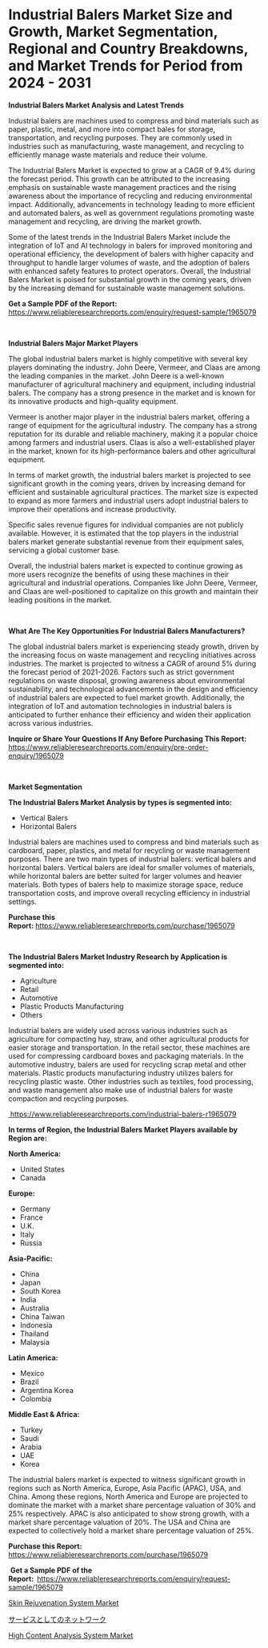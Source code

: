 <p><h1>Industrial Balers Market Size and Growth, Market Segmentation, Regional and Country Breakdowns, and Market Trends for Period from 2024 -  2031</h1></p><p><strong>Industrial Balers Market Analysis and Latest Trends</strong></p>
<p><p>Industrial balers are machines used to compress and bind materials such as paper, plastic, metal, and more into compact bales for storage, transportation, and recycling purposes. They are commonly used in industries such as manufacturing, waste management, and recycling to efficiently manage waste materials and reduce their volume.</p><p>The Industrial Balers Market is expected to grow at a CAGR of 9.4% during the forecast period. This growth can be attributed to the increasing emphasis on sustainable waste management practices and the rising awareness about the importance of recycling and reducing environmental impact. Additionally, advancements in technology leading to more efficient and automated balers, as well as government regulations promoting waste management and recycling, are driving the market growth.</p><p>Some of the latest trends in the Industrial Balers Market include the integration of IoT and AI technology in balers for improved monitoring and operational efficiency, the development of balers with higher capacity and throughput to handle larger volumes of waste, and the adoption of balers with enhanced safety features to protect operators. Overall, the Industrial Balers Market is poised for substantial growth in the coming years, driven by the increasing demand for sustainable waste management solutions.</p></p>
<p><strong>Get a Sample PDF of the Report:&nbsp;</strong> <a href="https://www.reliableresearchreports.com/enquiry/request-sample/1965079">https://www.reliableresearchreports.com/enquiry/request-sample/1965079</a></p>
<p>&nbsp;</p>
<p><strong>Industrial Balers Major Market Players</strong></p>
<p><p>The global industrial balers market is highly competitive with several key players dominating the industry. John Deere, Vermeer, and Claas are among the leading companies in the market. John Deere is a well-known manufacturer of agricultural machinery and equipment, including industrial balers. The company has a strong presence in the market and is known for its innovative products and high-quality equipment.</p><p>Vermeer is another major player in the industrial balers market, offering a range of equipment for the agricultural industry. The company has a strong reputation for its durable and reliable machinery, making it a popular choice among farmers and industrial users. Claas is also a well-established player in the market, known for its high-performance balers and other agricultural equipment.</p><p>In terms of market growth, the industrial balers market is projected to see significant growth in the coming years, driven by increasing demand for efficient and sustainable agricultural practices. The market size is expected to expand as more farmers and industrial users adopt industrial balers to improve their operations and increase productivity.</p><p>Specific sales revenue figures for individual companies are not publicly available. However, it is estimated that the top players in the industrial balers market generate substantial revenue from their equipment sales, servicing a global customer base.</p><p>Overall, the industrial balers market is expected to continue growing as more users recognize the benefits of using these machines in their agricultural and industrial operations. Companies like John Deere, Vermeer, and Claas are well-positioned to capitalize on this growth and maintain their leading positions in the market.</p></p>
<p>&nbsp;</p>
<p><strong>What Are The Key Opportunities For Industrial Balers Manufacturers?</strong></p>
<p><p>The global industrial balers market is experiencing steady growth, driven by the increasing focus on waste management and recycling initiatives across industries. The market is projected to witness a CAGR of around 5% during the forecast period of 2021-2026. Factors such as strict government regulations on waste disposal, growing awareness about environmental sustainability, and technological advancements in the design and efficiency of industrial balers are expected to fuel market growth. Additionally, the integration of IoT and automation technologies in industrial balers is anticipated to further enhance their efficiency and widen their application across various industries.</p></p>
<p><strong>Inquire or Share Your Questions If Any Before Purchasing This Report:</strong> <a href="https://www.reliableresearchreports.com/enquiry/pre-order-enquiry/1965079">https://www.reliableresearchreports.com/enquiry/pre-order-enquiry/1965079</a></p>
<p>&nbsp;</p>
<p><strong>Market Segmentation</strong></p>
<p><strong>The Industrial Balers Market Analysis by types is segmented into:</strong></p>
<p><ul><li>Vertical Balers</li><li>Horizontal Balers</li></ul></p>
<p><p>Industrial balers are machines used to compress and bind materials such as cardboard, paper, plastics, and metal for recycling or waste management purposes. There are two main types of industrial balers: vertical balers and horizontal balers. Vertical balers are ideal for smaller volumes of materials, while horizontal balers are better suited for larger volumes and heavier materials. Both types of balers help to maximize storage space, reduce transportation costs, and improve overall recycling efficiency in industrial settings.</p></p>
<p><strong>Purchase this Report:&nbsp;</strong><a href="https://www.reliableresearchreports.com/purchase/1965079">https://www.reliableresearchreports.com/purchase/1965079</a></p>
<p>&nbsp;</p>
<p><strong>The Industrial Balers Market Industry Research by Application is segmented into:</strong></p>
<p><ul><li>Agriculture</li><li>Retail</li><li>Automotive</li><li>Plastic Products Manufacturing</li><li>Others</li></ul></p>
<p><p>Industrial balers are widely used across various industries such as agriculture for compacting hay, straw, and other agricultural products for easier storage and transportation. In the retail sector, these machines are used for compressing cardboard boxes and packaging materials. In the automotive industry, balers are used for recycling scrap metal and other materials. Plastic products manufacturing industry utilizes balers for recycling plastic waste. Other industries such as textiles, food processing, and waste management also make use of industrial balers for waste compaction and recycling purposes.</p></p>
<p><a href="https://www.reliableresearchreports.com/industrial-balers-r1965079">&nbsp;https://www.reliableresearchreports.com/industrial-balers-r1965079</a></p>
<p><strong>In terms of Region, the Industrial Balers Market Players available by Region are:</strong></p>
<p>
    <p> <strong> North America: </strong>
        <ul>
            <li>United States</li>
            <li>Canada</li>
        </ul>
        </p> 
    <p> <strong> Europe: </strong>
        <ul>
            <li>Germany</li>
            <li>France</li>
            <li>U.K.</li>
            <li>Italy</li>
            <li>Russia</li>
        </ul>
        </p> 
    <p> <strong> Asia-Pacific: </strong>
        <ul>
            <li>China</li>
            <li>Japan</li>
            <li>South Korea</li>
            <li>India</li>
            <li>Australia</li>
            <li>China Taiwan</li>
            <li>Indonesia</li>
            <li>Thailand</li>
            <li>Malaysia</li>
        </ul>
        </p> 
    <p> <strong> Latin America: </strong>
        <ul>
            <li>Mexico</li>
            <li>Brazil</li>
            <li>Argentina Korea</li>
            <li>Colombia</li>
        </ul>
        </p> 
    <p> <strong> Middle East & Africa: </strong>
        <ul>
            <li>Turkey</li>
            <li>Saudi</li>
            <li>Arabia</li>
            <li>UAE</li>
            <li>Korea</li>
        </ul>
    </p>
    </p>
<p><p>The industrial balers market is expected to witness significant growth in regions such as North America, Europe, Asia Pacific (APAC), USA, and China. Among these regions, North America and Europe are projected to dominate the market with a market share percentage valuation of 30% and 25% respectively. APAC is also anticipated to show strong growth, with a market share percentage valuation of 20%. The USA and China are expected to collectively hold a market share percentage valuation of 25%.</p></p>
<p><strong>Purchase this Report: </strong><a href="https://www.reliableresearchreports.com/purchase/1965079">https://www.reliableresearchreports.com/purchase/1965079</a></p>
<p>&nbsp;<strong>Get a Sample PDF of the Report:&nbsp;&nbsp;</strong><a href="https://www.reliableresearchreports.com/enquiry/request-sample/1965079">https://www.reliableresearchreports.com/enquiry/request-sample/1965079</a></p>
<p><strong></strong></p>
<p><p><a href="https://chivalrous-flock-a86.notion.site/Skin-Rejuvenation-System-Market-Size-Market-Outlook-and-Market-Forecast-2024-to-2031-280e2343a30648edae04896ebeaaaad5">Skin Rejuvenation System Market</a></p><p><a href="https://github.com/nxboeu02965442/Market-Research-Report-List-1/blob/main/903457142401.md">サービスとしてのネットワーク</a></p><p><a href="https://faithful-glue-af3.notion.site/High-Content-Analysis-System-Market-Insights-into-Market-CAGR-Market-Trends-and-Growth-Strategies-3e4f4736149c4b0d9ae2b50a2183c0a0">High Content Analysis System Market</a></p></p>